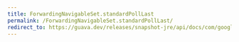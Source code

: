 ```yaml
---
title: ForwardingNavigableSet.standardPollLast
permalink: /ForwardingNavigableSet.standardPollLast/
redirect_to: https://guava.dev/releases/snapshot-jre/api/docs/com/google/common/collect/ForwardingNavigableSet.html#standardPollLast--
---
```

